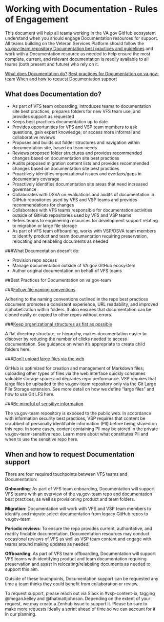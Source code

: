 # Working with Documentation - Rules of Engagement

This document will help all teams working in the VA.gov GitHub ecosystem understand when you should engage Documentation resources for support. All teams building on the Veteran Services Platform should follow the [va.gov-team repository Documentation best practices and guidelines](https://github.com/department-of-veterans-affairs/va.gov-team/blob/master/platform/working-with-vsp/onboarding/repo-guidelines.md) and work with a Documentation resource as needed to help ensure the most complete, current, and relevant documentation is readily available to all teams (both present and future) who rely on it.

[What does Documentation do?](#what-does-documentation-do)
[Best practices for Documentation on va.gov-team](#best-practices-for-documentation)
[When and how to request Documentation support](#when-and-how-to-request-support)

## <a id="#what-does-documentation-do"></a>What does Documentation do?

- As part of VFS team onboarding, introduces teams to documentation site best practices, prepares folders for new VFS team use, and provides support as requested
- Keeps best practices documentation up to date
- Provides opportunities for VFS and VSP team members to ask questions, gain expert knowledge, or access more informal and collaborative reviews
- Proposes and builds out folder structures and navigation within documentation site, based on team needs
- Reviews proposed folder structures and provides recommended changes based on documentation site best practices
- Audits proposed migration content lists and provides recommended changes based on documentation site best practices
- Proactively identifies organizational issues and overlaps/gaps in documentary coverage
- Proactively identifies documentation site areas that need increased governance
- Collaborates with DSVA on evaluations and audits of documentation in GitHub repositories used by VFS and VSP teams and provides recommendations for changes
- Collaborates with VFS teams responsible for documentation activities outside of GitHub repositories used by VFS and VSP teams
- Refers teams to engineering resources for development support relating to migration or large file storage
- As part of VFS team offboarding, works with VSP/DSVA team members to identify product and team documentation requiring preservation, relocating and relabeling documents as needed

###What Documentation doesn’t do:

- Provision repo access
- Manage documentation outside of VA.gov GitHub ecosystem
- Author original documentation on behalf of VFS teams

##<a id="#best-practices-for-documentation"></a>Best Practices for Documentation on va.gov-team

###[Follow file naming conventions](https://github.com/department-of-veterans-affairs/va.gov-team/blob/master/platform/working-with-vsp/onboarding/repo-guidelines.md#naming-conventions)

Adhering to the naming conventions outlined in the repo best practices document promotes a consistent experience, URL readability, and improved alphabetization within folders. It also ensures that documentation can be cloned easily or copied to other repos without errors.

###[Keep organizational structures as flat as possible](https://github.com/department-of-veterans-affairs/va.gov-team/blob/master/platform/working-with-vsp/onboarding/repo-guidelines.md#create-folders)

A flat directory structure, or hierarchy, makes documentation easier to discover by reducing the number of clicks needed to access documentation. See guidance on when it’s appropriate to create child folders here. 

###[Don’t upload large files via the web](https://github.com/department-of-veterans-affairs/va.gov-team/blob/master/platform/working-with-vsp/onboarding/repo-guidelines.md#large-files)

GitHub is optimized for creation and management of Markdown files; uploading other types of files via the web interface quickly consumes valuable storage space and degrades repo performance. VSP requires that large files be uploaded to the va.gov-team repository only via the Git Large File Storage extension. See more detail on how we define “large files” and how to use Git LFS here.

###[Be mindful of sensitive information](https://github.com/department-of-veterans-affairs/va.gov-team/blob/master/platform/working-with-vsp/onboarding/repo-guidelines.md#public-vs-private)

The va.gov-team repository is exposed to the public web. In accordance with information security best practices, VSP requires that content be scrubbed of personally identifiable information (PII) before being shared on this repo.  In some cases, content containing PII may be stored in the private va.gov-team-sensitive repo. Learn more about what constitutes PII and when to use the sensitive repo here.

## <a id="#when-and-how-to-request-support"></a> When and how to request Documentation support

There are four required touchpoints between VFS teams and Documentation:

__Onboarding__: As part of VFS team onboarding, Documentation will support VFS teams with an overview of the va.gov-team repo and documentation best practices, as well as provisioning product and team folders.

__Migration__: Documentation will work with VFS and VSP team members to identify and migrate select documentation from legacy GitHub repos to va.gov-team.

__Periodic reviews__: To ensure the repo provides current, authoritative, and readily findable documentation, Documentation resources may conduct occasional reviews of VFS as well as VSP team content and engage with teams around making updates as needed.

__Offboarding__: As part of VFS team offboarding, Documentation will support VFS teams with identifying product and team documentation requiring preservation and assist in relocating/relabeling documents as needed to support this aim.

Outside of these touchpoints, Documentation support can be requested any time a team thinks they could benefit from collaboration or review.

To request support, please reach out via Slack in #vsp-content-ia, tagging @megan.kelley and @thatmattjohnson.  Depending on the extent of your request, we may create a Zenhub issue to support it. Please be sure to make more requests ideally a sprint ahead of time so we can account for it in our planning.

